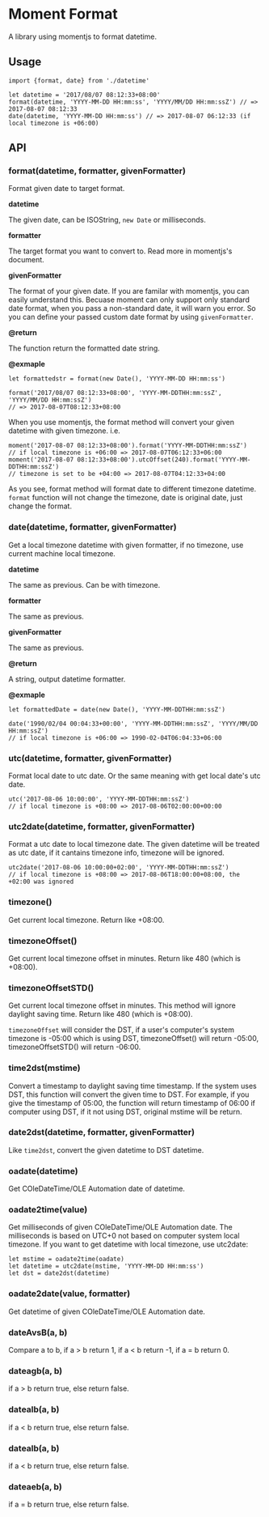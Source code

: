 # Moment Format

A library using momentjs to format datetime.

## Usage

```
import {format, date} from './datetime'

let datetime = '2017/08/07 08:12:33+08:00'
format(datetime, 'YYYY-MM-DD HH:mm:ss', 'YYYY/MM/DD HH:mm:ssZ') // => 2017-08-07 08:12:33
date(datetime, 'YYYY-MM-DD HH:mm:ss') // => 2017-08-07 06:12:33 (if local timezone is +06:00)
```

## API

### format(datetime, formatter, givenFormatter)

Format given date to target format.

**datetime**

The given date, can be ISOString, `new Date` or milliseconds.

**formatter**

The target format you want to convert to. Read more in momentjs's document.

**givenFormatter**

The format of your given date. If you are familar with momentjs, you can easily understand this. Becuase moment can only support only standard date format, when you pass a non-standard date, it will warn you error. So you can define your passed custom date format by using `givenFormatter`.

**@return**

The function return the formatted date string.

**@exmaple**

```
let formattedstr = format(new Date(), 'YYYY-MM-DD HH:mm:ss')

format('2017/08/07 08:12:33+08:00', 'YYYY-MM-DDTHH:mm:ssZ', 'YYYY/MM/DD HH:mm:ssZ')
// => 2017-08-07T08:12:33+08:00
```

When you use momentjs, the format method will convert your given datetime with given timezone. i.e.

```
moment('2017-08-07 08:12:33+08:00').format('YYYY-MM-DDTHH:mm:ssZ')
// if local timezone is +06:00 => 2017-08-07T06:12:33+06:00
moment('2017-08-07 08:12:33+08:00').utcOffset(240).format('YYYY-MM-DDTHH:mm:ssZ')
// timezone is set to be +04:00 => 2017-08-07T04:12:33+04:00
```

As you see, format method will format date to different timezone datetime. `format` function will not change the timezone, date is original date, just change the format.

### date(datetime, formatter, givenFormatter)

Get a local timezone datetime with given formatter, if no timezone, use current machine local timezone.

**datetime**

The same as previous. Can be with timezone.

**formatter**

The same as previous.

**givenFormatter**

The same as previous.

**@return**

A string, output datetime formatter.

**@exmaple**

```
let formattedDate = date(new Date(), 'YYYY-MM-DDTHH:mm:ssZ')

date('1990/02/04 00:04:33+00:00', 'YYYY-MM-DDTHH:mm:ssZ', 'YYYY/MM/DD HH:mm:ssZ')
// if local timezone is +06:00 => 1990-02-04T06:04:33+06:00
```

### utc(datetime, formatter, givenFormatter)

Format local date to utc date. Or the same meaning with get local date's utc date.

```
utc('2017-08-06 10:00:00', 'YYYY-MM-DDTHH:mm:ssZ')
// if local timezone is +08:00 => 2017-08-06T02:00:00+00:00
```

### utc2date(datetime, formatter, givenFormatter)

Format a utc date to local timezone date.
The given datetime will be treated as utc date, if it cantains timezone info, timezone will be ignored.

```
utc2date('2017-08-06 10:00:00+02:00', 'YYYY-MM-DDTHH:mm:ssZ')
// if local timezone is +08:00 => 2017-08-06T18:00:00+08:00, the +02:00 was ignored
```

### timezone()

Get current local timezone. Return like +08:00.

### timezoneOffset()

Get current local timezone offset in minutes. Return like 480 (which is +08:00).

### timezoneOffsetSTD()

Get current local timezone offset in minutes. This method will ignore daylight saving time. Return like 480 (which is +08:00).

`timezoneOffset` will consider the DST, if a user's computer's system timezone is -05:00 which is using DST, timezoneOffset() will return -05:00, timezoneOffsetSTD() will return -06:00.

### time2dst(mstime)

Convert a timestamp to daylight saving time timestamp. If the system uses DST, this function will convert the given time to DST. For example, if you give the timestamp of 05:00, the function will return timestamp of 06:00 if computer using DST, if it not using DST, original mstime will be return.

### date2dst(datetime, formatter, givenFormatter)

Like `time2dst`, convert the given datetime to DST datetime.

### oadate(datetime)

Get COleDateTime/OLE Automation date of datetime.

### oadate2time(value)

Get milliseconds of given COleDateTime/OLE Automation date. The milliseconds is based on UTC+0 not based on computer system local timezone. If you want to get datetime with local timezone, use utc2date:

```
let mstime = oadate2time(oadate)
let datetime = utc2date(mstime, 'YYYY-MM-DD HH:mm:ss')
let dst = date2dst(datetime)
```

### oadate2date(value, formatter)

Get datetime of given COleDateTime/OLE Automation date.

### dateAvsB(a, b)

Compare a to b, if a > b return 1, if a < b return -1, if a = b return 0.

### dateagb(a, b)

if a > b return true, else return false.

### datealb(a, b)

if a < b return true, else return false.

### datealb(a, b)

if a < b return true, else return false.

### dateaeb(a, b)

if a = b return true, else return false.
